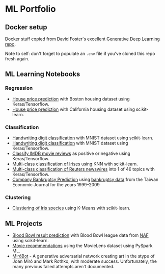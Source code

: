 # ML Portfolio

## Docker setup

Docker stuff copied from David Foster's excellent [Generative Deep Learning repo](https://github.com/davidADSP/Generative_Deep_Learning_2nd_Edition).

Note to self: don't forget to populate an `.env` file if you've cloned this repo fresh again.

## ML Learning Notebooks

### Regression

- [House price prediction](./notebooks/learning/regression-tensorflow-boston-housing.ipynb) with Boston housing dataset using Keras/Tensorflow.
- [House price prediction](./notebooks/learning/regression-scikit-learn-california-housing.ipynb) with California housing dataset using scikit-learn.

### Classification

- [Handwriting digit classification](./notebooks/learning/classification-scikit-learn-mnist.ipynb) with MNIST dataset using scikit-learn.
- [Handwriting digit classification](./notebooks/learning/classification-tensorflow-mnist.ipynb) with MNIST dataset using Keras/Tensorflow.
-  [Classify IMDB movie reviews](./notebooks/learning/regression-tensorflow-imdb.ipynb) as positive or negative using Keras/Tensorflow.
- [Multi-class classification of Irises](./notebooks/learning/classification-scikit-learn-knn-iris.ipynb) using KNN with scikit-learn.
- [Multi-class classification of Reuters newswires](./notebooks/learning/classification-tensorflow-reuters.ipynb) into 1 of 46 topics with Keras/Tensorflow.
- [Company Bankruptcy Prediction](https://www.kaggle.com/code/drpappa/company-bankruptcy-prediction) using [bankruptcy data](https://www.kaggle.com/datasets/fedesoriano/company-bankruptcy-prediction) from the Taiwan Economic Journal for the years 1999–2009

### Clustering

- [Clustiering of Iris species](./notebooks/learning/clustering-scikit-learn-k-means.ipynb) using K-Means with scikit-learn.

## ML Projects

- [Blood Bowl result prediction](./notebooks/projects/classification-scikit-learn-blood-bowl.ipynb) with Blood Bowl league data from [NAF](https://www.thenaf.net/) using scikit-learn.
- [Movie recommendations](./notebooks/projects/movie-recommendations.ipynb) using the MovieLens dataset using PySpark ML.
- [MiróBot](https://github.com/Pappa/MiroBot) - A generative adversarial network creating art in the stype of Joan Miró and Mark Rothko, with moderate success. Unfortunately, the many previous failed attempts aren't documented.